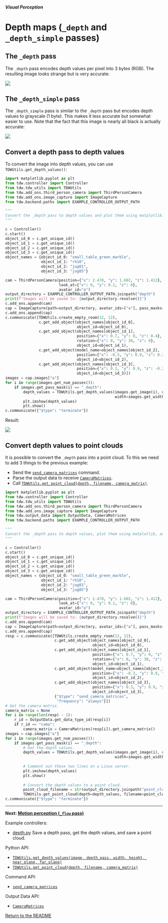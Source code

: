 ##### Visual Perception

# Depth maps (`_depth` and `_depth_simple` passes)

## The `_depth` pass

The `_depth` pass encodes depth values per pixel into 3 bytes (RGB). The resulting image looks strange but is very accurate:

![](images/depth_0000.png)

## The `_depth_simple` pass

The `_depth_simple` pass is similar to the `_depth` pass but encodes depth values to grayscale (1 byte). This makes it less accurate but somewhat easier to use. Note that the fact that this image is nearly all black is actually accurate:

![](images/depth_simple_0000.png)

## Convert a depth pass to depth values

To convert the image into depth values, you can use `TDWUtils.get_depth_values()`:

```python
import matplotlib.pyplot as plt
from tdw.controller import Controller
from tdw.tdw_utils import TDWUtils
from tdw.add_ons.third_person_camera import ThirdPersonCamera
from tdw.add_ons.image_capture import ImageCapture
from tdw.backend.paths import EXAMPLE_CONTROLLER_OUTPUT_PATH

"""
Convert the _depth pass to depth values and plot them using matplotlib.
"""

c = Controller()
c.start()
object_id_0 = c.get_unique_id()
object_id_1 = c.get_unique_id()
object_id_2 = c.get_unique_id()
object_id_3 = c.get_unique_id()
object_names = {object_id_0: "small_table_green_marble",
                object_id_1: "rh10",
                object_id_2: "jug01",
                object_id_3: "jug05"}

cam = ThirdPersonCamera(position={"x": 2.478, "y": 1.602, "z": 1.412},
                        look_at={"x": 0, "y": 0.2, "z": 0},
                        avatar_id="a")
output_directory = EXAMPLE_CONTROLLER_OUTPUT_PATH.joinpath("depth")
print(f"Images will be saved to: {output_directory.resolve()}")
c.add_ons.append(cam)
cap = ImageCapture(path=output_directory, avatar_ids=["a"], pass_masks=["_depth"])
c.add_ons.append(cap)
c.communicate([TDWUtils.create_empty_room(12, 12),
               c.get_add_object(object_names[object_id_0],
                                object_id=object_id_0),
               c.get_add_object(object_names[object_id_1],
                                position={"x": 0.7, "y": 0, "z": 0.4},
                                rotation={"x": 0, "y": 30, "z": 0},
                                object_id=object_id_1),
               c.get_add_object(model_name=object_names[object_id_2],
                                position={"x": -0.3, "y": 0.9, "z": 0.2},
                                object_id=object_id_2),
               c.get_add_object(object_names[object_id_3],
                                position={"x": 0.3, "y": 0.9, "z": -0.2},
                                object_id=object_id_3)])
images = cap.images["a"]
for i in range(images.get_num_passes()):
    if images.get_pass_mask(i) == "_depth":
        depth_values = TDWUtils.get_depth_values(images.get_image(i), depth_pass="_depth",
                                                 width=images.get_width(), height=images.get_height())
        plt.imshow(depth_values)
        plt.show()
c.communicate({"$type": "terminate"})
```

Result:

![](images/depth_plt.png)

## Convert depth values to point clouds

It is possible to convert the `_depth` pass into a point cloud. To this we need to add 3 things to the previous example:

- Send the [`send_camera_matrices`](../../api/command_api.md#send_camera_matrices) command.
- Parse the output data to receive [`CameraMatrices`](../../api/output_data.md#CameraMatrices.md).
- Call [`TDWUtils.get_point_cloud(depth, filename, camera_matrix)`](../../python/tdw_utils.md).

```python
import matplotlib.pyplot as plt
from tdw.controller import Controller
from tdw.tdw_utils import TDWUtils
from tdw.add_ons.third_person_camera import ThirdPersonCamera
from tdw.add_ons.image_capture import ImageCapture
from tdw.output_data import OutputData, CameraMatrices
from tdw.backend.paths import EXAMPLE_CONTROLLER_OUTPUT_PATH

"""
Convert the _depth pass to depth values, plot them using matplotlib, and generate a point cloud
"""

c = Controller()
c.start()
object_id_0 = c.get_unique_id()
object_id_1 = c.get_unique_id()
object_id_2 = c.get_unique_id()
object_id_3 = c.get_unique_id()
object_names = {object_id_0: "small_table_green_marble",
                object_id_1: "rh10",
                object_id_2: "jug01",
                object_id_3: "jug05"}

cam = ThirdPersonCamera(position={"x": 2.478, "y": 1.602, "z": 1.412},
                        look_at={"x": 0, "y": 0.2, "z": 0},
                        avatar_id="a")
output_directory = EXAMPLE_CONTROLLER_OUTPUT_PATH.joinpath("depth")
print(f"Images will be saved to: {output_directory.resolve()}")
c.add_ons.append(cam)
cap = ImageCapture(path=output_directory, avatar_ids=["a"], pass_masks=["_depth"])
c.add_ons.append(cap)
resp = c.communicate([TDWUtils.create_empty_room(12, 12),
                      c.get_add_object(object_names[object_id_0],
                                       object_id=object_id_0),
                      c.get_add_object(object_names[object_id_1],
                                       position={"x": 0.7, "y": 0, "z": 0.4},
                                       rotation={"x": 0, "y": 30, "z": 0},
                                       object_id=object_id_1),
                      c.get_add_object(model_name=object_names[object_id_2],
                                       position={"x": -0.3, "y": 0.9, "z": 0.2},
                                       object_id=object_id_2),
                      c.get_add_object(object_names[object_id_3],
                                       position={"x": 0.3, "y": 0.9, "z": -0.2},
                                       object_id=object_id_3),
                      {"$type": "send_camera_matrices",
                       "frequency": "always"}])
# Get the camera matrix.
camera_matrix = None
for i in range(len(resp) - 1):
    r_id = OutputData.get_data_type_id(resp[i])
    if r_id == "cama":
        camera_matrix = CameraMatrices(resp[i]).get_camera_matrix()
images = cap.images["a"]
for i in range(images.get_num_passes()):
    if images.get_pass_mask(i) == "_depth":
        # Get the depth values.
        depth_values = TDWUtils.get_depth_values(images.get_image(i), depth_pass="_depth",
                                                 width=images.get_width(), height=images.get_height())
        
        # Comment out these two lines on a Linux server.
        plt.imshow(depth_values)
        plt.show()
        
        # Convert the depth values to a point cloud.
        point_cloud_filename = str(output_directory.joinpath("point_cloud.txt").resolve())
        TDWUtils.get_point_cloud(depth=depth_values, filename=point_cloud_filename, camera_matrix=camera_matrix)
c.communicate({"$type": "terminate"})
```

***

**Next: [Motion perception (`_flow` pass)](flow.md)**

Example controllers:

- [depth.py](https://github.com/threedworld-mit/tdw/blob/master/Python/example_controllers/visual_perception/depth.py) Save a depth pass, get the depth values, and save a point cloud.

Python API:

- [`TDWUtils.get_depth_values(image, depth_pass, width, height, near_plane, far_plane)`](../../python/tdw_utils.md) 
- [`TDWUtils.get_point_cloud(depth, filename, camera_matrix)`](../../python/tdw_utils.md) 

Command API:

- [`send_camera_matrices`](../../api/command_api.md#send_camera_matrices)

Output Data API:

- [`CameraMatrices`](../../api/output_data.md#CameraMatrices.md)

[Return to the README](../../README.md)